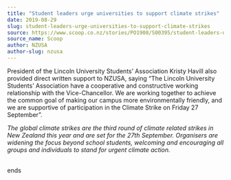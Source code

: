 ```yaml
---
title: "Student leaders urge universities to support climate strikes"
date: 2019-08-29
slug: student-leaders-urge-universities-to-support-climate-strikes
source: https://www.scoop.co.nz/stories/PO1908/S00395/student-leaders-urge-universities-to-support-climate-strikes.htm
source_name: Scoop
author: NZUSA
author-slug: nzusa
---
```


<p>President of the Lincoln University
Students’ Association Kristy Havill also provided direct
written support to NZUSA, saying “The Lincoln University
Students’ Association have a cooperative and constructive
working relationship with the Vice-Chancellor. We are
working together to achieve the common goal of making our
campus more environmentally friendly, and we are supportive
of participation in the Climate Strike on Friday 27
September”.</p>

<p><i>The global climate strikes are the third
round of climate related strikes in New Zealand this year
and are set for the 27th September. Organisers are widening
the focus beyond school students, welcoming and encouraging
all groups and individuals to stand for urgent climate
action.</i></p>

<p><br>ends<p>

<p></p>